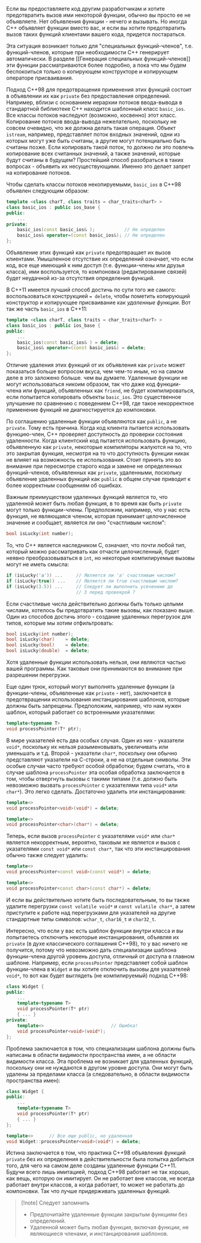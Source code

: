 Если вы предоставляете код другим разработчикам и хотите предотвратить вызов ими некоторой функции, обычно вы просто ее не объявляете. Нет объявления функции - нечего и вызывать. Но иногда С++ объявляет функции вместо вас, и если вы хотите предотвратить вызов таких функций клиентами вашего кода, придется постараться.

Эта ситуация возникает только для "специальных функций-членов", т.е. функций-членов, которые при необходимости С++ генерирует автоматически. В разделе [[Генерация специальных функций-членов]] эти функции рассматриваются более подробно, а пока что мы будем беспокоиться только о копирующем конструкторе и копирующем операторе присваивания.

Подход С++98 для предотвращения применения этих функций состоит в объявлении их как `private` без предоставления определений. Например, вблизи с основанием иерархии потоков ввода-вывода в стандартной библиотеке С++ находится шаблонный класс `basic_ios`. Все классы потоков наследуют (возможно, косвенно) этот класс. Копирование потоков ввода-вывода нежелательно, поскольку не совсем очевидно, что же должна делать такая операция. Объект `istream`, например, представляет поток входных значений, одни из которых могут уже быть считаны, а другие могут потенциально быть считаны позже. Если копировать такой поток, то должно ли это повлечь копирование всех считанных значений, а также значений, которые будут считаны в будущем? Простейший способ разобраться в таких вопросах - объявить их несуществующими. Именно это делает запрет на копирование потоков.

Чтобы сделать классы потоков некопируемыми, `basic_ios` в С++98 объявлен следующим образом:
```cpp
template <class charT, class traits = char_traits<charT> >
class basic_ios : public ios_base {
public:
	...
private:
	basic_ios(const basic_ios& );           // Не определен
	basic_ios& operator=(const basic_ios&); // Не определен
};
```
Объявление этих функций как `private` предотвращает их вызов клиентами. Умышленное отсутствие их определений означает, что если код, все еще имеющий к ним доступ (т.е. функции-члены или друзья класса), ими воспользуется, то компоновка (редактирование связей) будет неудачной из-за отсутствия определения функций.

В С++11 имеется лучший способ достичь по сути того же самого: воспользоваться конструкцией `= delete`, чтобы пометить копирующий конструктор и копирующее присваивание как *удаленные функции*. Вот так же часть `basic_ios` в С++11:
```cpp
template <class charT, class traits = char_traits<charT> >
class basic_ios : public ios_base {
public:
	...
	basic_ios(const basic_ios& ) = delete;
	basic_ios& operator=(const basic_ios&) = delete;
};
```
Отличие удаления этих функций от их объявления как `private` может показаться больше вопросом вкуса, чем чем-то иным, но на самом деле в это заложено больше. чем вы думаете. Удаленные функции не могут использоваться никоим образом, так что даже код функции-члена или функций, объявленных как `friend`, не будет компилироваться, если попытается копировать объекты `basic_ios`. Это существенное улучшение по сравнению с поведением С++98, где такое некорректное применение функций не диагностируется до компоновки.

По соглашению удаленные функции объявляются как `public`, а не `private`. Тому есть причина. Когда код клиента пытается использовать функцию-член, С++ проверяет доступность до проверки состояния удаленности. Когда клиентский код пытается использовать функцию, объявленную как `private`, некоторые компиляторы жалуются на то, что это закрытая функция, несмотря на то что доступность функции никак не влияет на возможность ее использования. Стоит принять это во внимание при пересмотре старого кода и замене не определенных функций-членов, объявленных как `private`, удаленными, поскольку объявление удаленных функций как `public` в общем случае приводит к более корректным сообщениям об ошибках.

Важным преимуществом удаленных функций является то, что удаленной может быть любая функция, в то время как быть `private` могут только функции-члены. Предположим, например, что у нас есть функция, не являющаяся членом, которая принимает целочисленное значение и сообщает, является ли оно "счастливым числом":
```cpp
bool isLucky(int number);
```
То, что C++ является наследником С, означает, что почти любой тип, который можно рассматривать как отчасти целочисленный, будет неявно преобразовываться в `int`, но некоторые компилируемые вызовы могут не иметь смысла:
```cpp
if (isLucky('a')) ...     // Является ли 'a' счастливым числом?
if (isLucky(true)) ...    // Является ли true счастливым числом?
if (isLucky(3.5)) ...     // Следует ли выполнить усечениие до
                          // 3 перед провекрой ?
```
Если счастливые числа действительно должны быть только целыми числами, хотелось бы предотвратить такие вызовы, как показано выше.
Один из способов достичь этого - создание удаленных перегрузок для типов, которые мы хотим отфильтровать:
```cpp
bool isLucky(int number);
bool isLucky(char)    = delete;
bool isLucky(bool)    = delete;
bool isLucky(double)  = delete;
```
Хотя удаленные функции использовать нельзя, они являются частью вашей программы. Как таковые они принимаются во внимание при разрешении перегрузки.

Еще один трюк, который могут выполнять удаленные функции (а функции-члены, объявленные как `private` - нет), заключается в предотвращении использования инстанцирования шаблонов, которые должны быть запрещены. Предположим, например, что нам нужен шаблон, который работает со встроенными указателями:
```cpp
template<typename T>
void processPointer(T* ptr);
```
В мире указателей есть два особых случая. Один из них - указатели `void*`, поскольку их нельзя разыменовывать, увеличивать или уменьшать и т.д. Второй - указатели `char*`, поскольку они обычно представляют указатели на С-строки, а не на отдельные символы. Эти особые случаи часто требуют особой обработки; будем считать, что в случае шаблона `processPointer` эта особая обработка заключается в том, чтобы отвергнуть вызовы с такими типами (т.е. должно быть невозможно вызвать `processPointer` c указателями типа `void*` или `char*`).
Это легко сделать. Достаточно удалить эти инстанцирования:
```cpp
template<>
void processPointer<void>(void*) = delete;

template<>
void processPointer<char>(char*) = delete;
```
Теперь, если вызов `processPointer` с указателями `void*` или `char*` является некорректным, вероятно, таковым же является и вызов с указателями `const void*` или `const char*`, так что эти инстанцирования обычно также следует удалить:
```cpp
template<>
void processPointer<const void>(const void*) = delete;

template<>
void processPointer<const char>(const char*) = delete;
```
И если вы действительно хотите быть последовательным, то вы также удалите перегрузки `const volatile void*` и `const volatile char*`, а затем приступите к работе над перегрузками для указателей на другие стандартные типы символов: `wchar_t`, `char16_t` и `char32_t`.

Интересно, что если у вас есть шаблон функции внутри класса и вы попытаетесь отключить некоторые инстанцирования, объявляя их `private` (в духе классического соглашения С++98), то у вас ничего не получится, потому что невозможно дать специализации шаблона функции-члена другой уровень доступа, отличный от доступа в главном шаблоне. Например, если `processPointer` представляет собой шаблон функции-члена в `Widget` и вы хотите отключить вызовы для указателей `void*`, то вот как будет выглядеть (не компилируемый) подход С++98:
```cpp
class Widget {
public:
	...
	template<typename T>
	void processPointer(T* ptr)
	{ ... }
private:
	template<>                         // Ошибка!
	void processPointer<void>(void*);
};
```
Проблема заключается в том, что специализации шаблона должны быть написаны в области видимости пространства имен, а не области видимости класса. Эта проблема не возникает для удаленных функций, поскольку они не нуждаются в другом уровне доступа. Они могут быть удалены за пределами класса (а следовательно, в области видимости пространства имен):
```cpp
class Widget {
public:
	...
	template<typename T>
	void processPointer(T* ptr)
	{ ... }
};

template<>      // Все еще public, но удаленная
void Widget::processPointer<void>(void*) = delete;
```
Истина заключается в том, что практика С++98 объявления функций `private` без их определения в действительности была попытка добиться того, для чего на самом деле созданы удаленные функции С++11. Будучи всего лишь имитацией, подход С++98 работает не так хорошо, как вещь, которую он имитирует. Он не работает вне классов, не всегда работает внутри классов, а когда работает, то может не работать до компоновки. Так что лучше придерживать удаленных функций.

>[!note] Следует запомнить
>- Предпочитайте удаленные функции закрытым функциям без определений.
>- Удаленной может быть любая функция, включая функции, не являющиеся членами, и инстанцирования шаблонов.